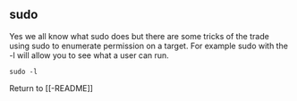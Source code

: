 ## sudo
Yes we all know what sudo does but there are some tricks of the trade using sudo to enumerate permission on a target. For example sudo with  the -l will allow you to see what a user can run.

	sudo -l
	
Return to [[-README]]

